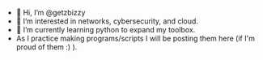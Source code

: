 - 👋 Hi, I’m @getzbizzy
- 👀 I’m interested in networks, cybersecurity, and cloud.
- 🌱 I’m currently learning python to expand my toolbox. 
- As I practice making programs/scripts I will be posting them here (if I'm proud of them :) ).

<!---
getzbizzy/getzbizzy is a ✨ special ✨ repository because its `README.md` (this file) appears on your GitHub profile.
You can click the Preview link to take a look at your changes.
--->
